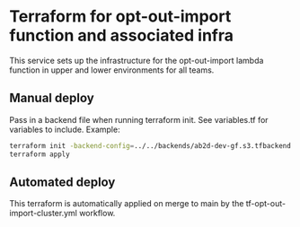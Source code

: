 # Terraform for opt-out-import function and associated infra

This service sets up the infrastructure for the opt-out-import lambda function in upper and lower environments for all teams.

## Manual deploy

Pass in a backend file when running terraform init. See variables.tf for variables to include. Example:

```bash
terraform init -backend-config=../../backends/ab2d-dev-gf.s3.tfbackend
terraform apply
```

## Automated deploy

This terraform is automatically applied on merge to main by the tf-opt-out-import-cluster.yml workflow.
